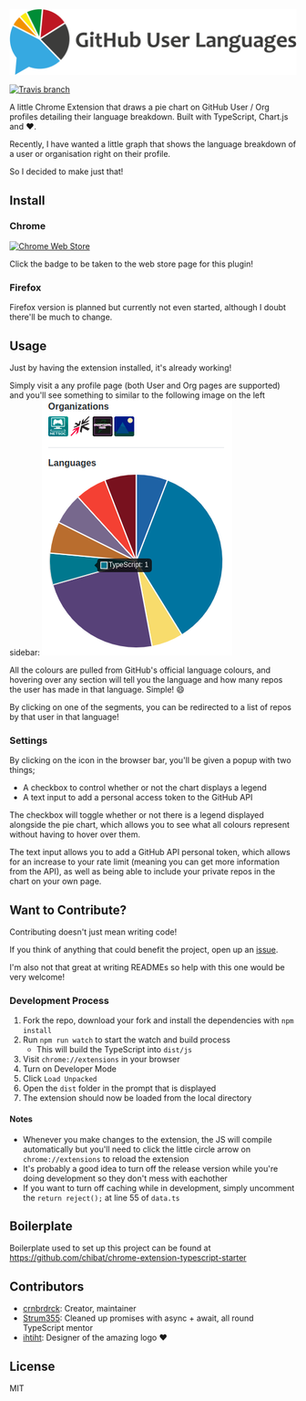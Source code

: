 ![GitHub User Languages Logo](./img/logotype_horizontal.png?raw=true)

[![Travis branch](https://img.shields.io/travis/crnbrdrck/github-user-languages/master.svg?style=flat-square)](https://travis-ci.org/crnbrdrck/github-user-languages)

A little Chrome Extension that draws a pie chart on GitHub User / Org profiles detailing their language breakdown. Built with TypeScript, Chart.js and :heart:.

Recently, I have wanted a little graph that shows the language breakdown of a user or organisation right on their profile.

So I decided to make just that!

## Install
### Chrome
[![Chrome Web Store](https://img.shields.io/chrome-web-store/v/kikdmnikeponomghepmfipgiijlmfhfl.svg?style=flat-square)](https://chrome.google.com/webstore/detail/github-user-languages/kikdmnikeponomghepmfipgiijlmfhfl)

Click the badge to be taken to the web store page for this plugin!

### Firefox
Firefox version is planned but currently not even started, although I doubt there'll be much to change.

## Usage
Just by having the extension installed, it's already working!

Simply visit a any profile page (both User and Org pages are supported) and you'll see something to similar to the following image on the left sidebar: ![github-user-languages demo](./img/demo.png)

All the colours are pulled from GitHub's official language colours, and hovering over any section will tell you the language and how many repos the user has made in that language. Simple! :smile:

By clicking on one of the segments, you can be redirected to a list of repos by that user in that language!

### Settings
By clicking on the icon in the browser bar, you'll be given a popup with two things;
- A checkbox to control whether or not the chart displays a legend
- A text input to add a personal access token to the GitHub API

The checkbox will toggle whether or not there is a legend displayed alongside the pie chart, which allows you to see what all colours represent without having to hover over them.

The text input allows you to add a GitHub API personal token, which allows for an increase to your rate limit (meaning you can get more information from the API), as well as being able to include your private repos in the chart on your own page.

## Want to Contribute?
Contributing doesn't just mean writing code!

If you think of anything that could benefit the project, open up an [issue](https://github.com/crnbrdrck/github-user-languages/issues).

I'm also not that great at writing READMEs so help with this one would be very welcome!

### Development Process
1. Fork the repo, download your fork and install the dependencies with `npm install`
2. Run `npm run watch` to start the watch and build process
    - This will build the TypeScript into `dist/js`
3. Visit `chrome://extensions` in your browser
4. Turn on Developer Mode
5. Click `Load Unpacked`
6. Open the `dist` folder in the prompt that is displayed
7. The extension should now be loaded from the local directory

#### Notes
- Whenever you make changes to the extension, the JS will compile automatically but you'll need to click the little circle arrow on `chrome://extensions` to reload the extension
- It's probably a good idea to turn off the release version while you're doing development so they don't mess with eachother
- If you want to turn off caching while in development, simply uncomment the `return reject();` at line 55 of `data.ts`

## Boilerplate
Boilerplate used to set up this project can be found at https://github.com/chibat/chrome-extension-typescript-starter

## Contributors
- [crnbrdrck](https://github.com/crnbrdrck): Creator, maintainer
- [Strum355](https://github.com/strum355): Cleaned up promises with async + await, all round TypeScript mentor
- [ihtiht](https://github.com/ihtiht): Designer of the amazing logo :heart:

## License
MIT
